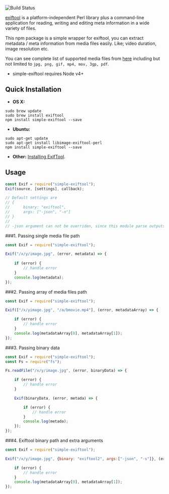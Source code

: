 ![Build Status](https://travis-ci.org/ubaltaci/simple-exiftool.svg?branch=master)


[exiftool](http://owl.phy.queensu.ca/~phil/exiftool/) is a platform-independent Perl library plus a command-line application for reading, writing and editing meta information in a wide variety of files.

This npm package is a simple wrapper for exiftool, you can extract metadata / meta information from media files easily. Like; video duration, image resolution etc.

You can see complete list of supported media files from [here](http://www.sno.phy.queensu.ca/~phil/exiftool/#supported) including but not limited to `jpg, png, gif, mp4, mov, 3gp, pdf`.

* simple-exiftool requires Node v4+

## Quick Installation

* __OS X:__

```
sudo brew update
sudo brew install exiftool
npm install simple-exiftool --save
```

* __Ubuntu:__

```
sudo apt-get update
sudo apt-get install libimage-exiftool-perl
npm install simple-exiftool --save
```

* __Other:__ [Installing ExifTool](http://www.sno.phy.queensu.ca/~phil/exiftool/install.html).

## Usage


```js
const Exif = require("simple-exiftool");
Exif(source, [settings], callback);

// Default settings are
// {
// 		binary: "exiftool",
//		args: ["-json", "-n"]
// }
// 
// -json argument can not be overriden, since this module parse outputs of exiftool with JSON.parse

```
###1. Passing single media file path
```js
const Exif = require("simple-exiftool");

Exif("/x/y/image.jpg", (error, metadata) => {
	
	if (error) {
        // handle error
	}
	console.log(metadata);
});
```

###2. Passing array of media files path
 
```js
const Exif = require("simple-exiftool");

Exif(["/x/yimage.jpg", "/a/bmovie.mp4"], (error, metadataArray) => {

	if (error) {
        // handle error
	}
	console.log(metadataArray[0], metadataArray[1]);
});

```

###3. Passing binary data
 
```js
const Exif = require("simple-exiftool");
const Fs = require("fs");

Fs.readFile("/x/y/image.jpg", (error, binaryData) => {

	if (error) {
        // handle error
	}

	Exif(binaryData, (error, metada) => {

		if (error) {
            // handle error
		}
		console.log(metada);
	});
});

```
###4. Exiftool binary path and extra arguments


```js
const Exif = require("simple-exiftool");

Exif("/x/y/image.jpg", {binary: "exiftool2", args:["-json", "-s"]}, (error, metadataArray) => {

	if (error) {
        // handle error
	}
	console.log(metadataArray[0], metadataArray[1]);
});

```


